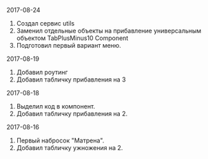 2017-08-24
1. Создал сервис utils
2. Заменил отдельные объекты на прибавление универсальным объектом TabPlusMinus10 Component
3. Подготовил первый вариант меню.

2017-08-19
1. Добавил роутинг
2. Добавил табличку прибавления на 3

2017-08-18
1. Выделил код в компонент.
2. Добавил табличку прибавления на 2.

2017-08-16
1. Первый набросок "Матрена".
2. Добавил табличку ужножения на 2.
